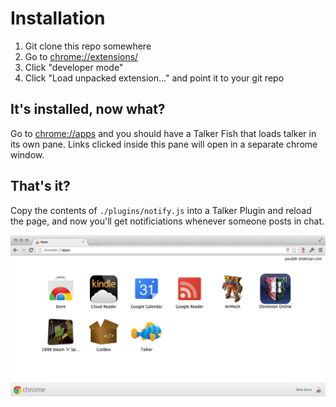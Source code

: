 # Installation

1. Git clone this repo somewhere
2. Go to [chrome://extensions/](chrome://extensions/)
3. Click "developer mode"
4. Click "Load unpacked extension..." and point it to your git repo

## It's installed, now what?

Go to [chrome://apps](chrome://apps) and you should have a Talker Fish that
loads talker in its own pane. Links clicked inside this pane will open in a
separate chrome window.

## That's it?

Copy the contents of `./plugins/notify.js` into a Talker Plugin and reload the
page, and now you'll get notificiations whenever someone posts in chat.

![](images/example.png)

